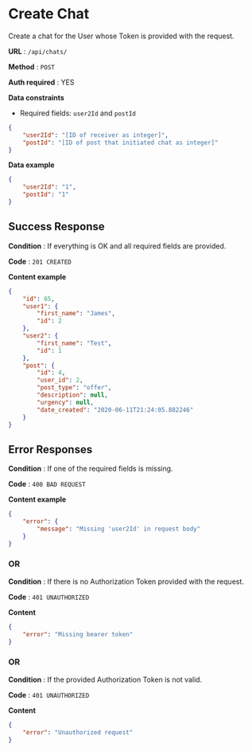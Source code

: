 # Create Chat

Create a chat for the User whose Token is provided with the request.

**URL** : `/api/chats/`

**Method** : `POST`

**Auth required** : YES

**Data constraints**

* Required fields: `user2Id` and `postId`

```json
{
    "user2Id": "[ID of receiver as integer]",
    "postId": "[ID of post that initiated chat as integer]"
}
```

**Data example**

```json
{
    "user2Id": "1",
    "postId": "1"
}
```

## Success Response

**Condition** : If everything is OK and all required fields are provided.

**Code** : `201 CREATED`

**Content example**

```json
{
    "id": 65,
    "user1": {
        "first_name": "James",
        "id": 2
    },
    "user2": {
        "first_name": "Test",
        "id": 1
    },
    "post": {
        "id": 4,
        "user_id": 2,
        "post_type": "offer",
        "description": null,
        "urgency": null,
        "date_created": "2020-06-11T21:24:05.882246"
    }
}
```

## Error Responses

**Condition** : If one of the required fields is missing.

**Code** : `400 BAD REQUEST`

**Content example**

```json
{
    "error": {
        "message": "Missing 'user2Id' in request body"
    }
}
```

### OR

**Condition** : If there is no Authorization Token provided with the request.

**Code** : `401 UNAUTHORIZED`

**Content**

```json
{
    "error": "Missing bearer token"
}
```
### OR

**Condition** : If the provided Authorization Token is not valid.

**Code** : `401 UNAUTHORIZED`

**Content**

```json
{
    "error": "Unauthorized request"
}
```
